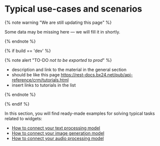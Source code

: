 # Typical use-cases and scenarios

{% note warning "We are still updating this page" %}

Some data may be missing here — we will fill it in shortly.

{% endnote %}

{% if build == 'dev' %}

{% note alert "TO-DO _not to be exported to prod_" %}

- description and link to the material in the general section
- should be like this page https://rest-docs.bx24.net/pub/api-reference/crm/tutorials.html
- insert links to tutorials in the list

{% endnote %}

{% endif %}

In this section, you will find ready-made examples for solving typical tasks related to widgets:

- [How to connect your text processing model](.)
- [How to connect your image generation model](.)
- [How to connect your audio processing model](.)